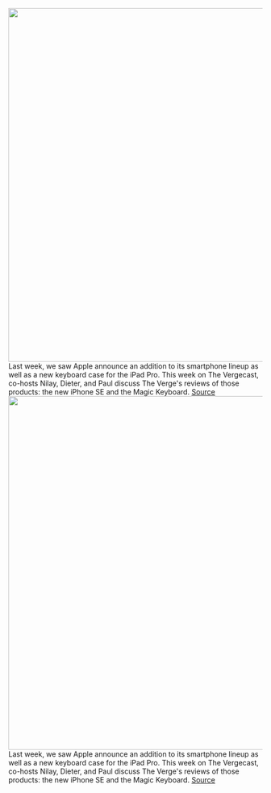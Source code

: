 <img src='https://cdn.vox-cdn.com/thumbor/xkpXmex0nidZ08BTd68jj3Hh9bc=/0x0:2040x1360/1200x800/filters:focal(857x517:1183x843)/cdn.vox-cdn.com/uploads/chorus_image/image/66702071/vpavic_042018_3979_0072.0.jpg' width='700px' /><br/>
Last week, we saw Apple announce an addition to its smartphone lineup as well as a new keyboard case for the iPad Pro. This week on The Vergecast, co-hosts Nilay, Dieter, and Paul discuss The Verge's reviews of those products: the new iPhone SE and the Magic Keyboard.
<a href='https://www.theverge.com/2020/4/24/21234377/vergecast-podcast-402-review-magic-keyboard-iphone-se-2020'> Source <a/><img src='https://cdn.vox-cdn.com/thumbor/xkpXmex0nidZ08BTd68jj3Hh9bc=/0x0:2040x1360/1200x800/filters:focal(857x517:1183x843)/cdn.vox-cdn.com/uploads/chorus_image/image/66702071/vpavic_042018_3979_0072.0.jpg' width='700px' /><br/>
Last week, we saw Apple announce an addition to its smartphone lineup as well as a new keyboard case for the iPad Pro. This week on The Vergecast, co-hosts Nilay, Dieter, and Paul discuss The Verge's reviews of those products: the new iPhone SE and the Magic Keyboard.
<a href='https://www.theverge.com/2020/4/24/21234377/vergecast-podcast-402-review-magic-keyboard-iphone-se-2020'> Source <a/>